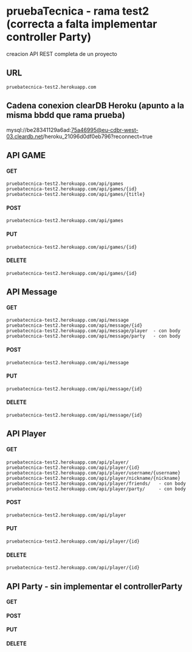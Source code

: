 # pruebaTecnica - rama test2 (correcta a falta implementar controller Party)
creacion API REST completa de un proyecto

## URL
```
pruebatecnica-test2.herokuapp.com
```
## Cadena conexion clearDB Heroku (apunto a la misma bbdd que rama prueba)
mysql://be28341129a6ad:75a46995@eu-cdbr-west-03.cleardb.net/heroku_21096d0df0eb796?reconnect=true

## API GAME

#### GET
```
pruebatecnica-test2.herokuapp.com/api/games
pruebatecnica-test2.herokuapp.com/api/games/{id}
pruebatecnica-test2.herokuapp.com/api/games/{title}
```

#### POST
```
pruebatecnica-test2.herokuapp.com/api/games
```
#### PUT
```
pruebatecnica-test2.herokuapp.com/api/games/{id}
```
#### DELETE
```
pruebatecnica-test2.herokuapp.com/api/games/{id}
```

## API Message

#### GET
```
pruebatecnica-test2.herokuapp.com/api/message
pruebatecnica-test2.herokuapp.com/api/message/{id}
pruebatecnica-test2.herokuapp.com/api/message/player  - con body
pruebatecnica-test2.herokuapp.com/api/message/party   - con body

```
#### POST
```
pruebatecnica-test2.herokuapp.com/api/message
```
#### PUT
```
pruebatecnica-test2.herokuapp.com/api/message/{id}
```
#### DELETE
```
pruebatecnica-test2.herokuapp.com/api/message/{id}
```

## API Player
#### GET
```
pruebatecnica-test2.herokuapp.com/api/player/
pruebatecnica-test2.herokuapp.com/api/player/{id}
pruebatecnica-test2.herokuapp.com/api/player/username/{username}
pruebatecnica-test2.herokuapp.com/api/player/nickname/{nickname}
pruebatecnica-test2.herokuapp.com/api/player/friends/   - con body
pruebatecnica-test2.herokuapp.com/api/player/party/     - con body
```
#### POST
```
pruebatecnica-test2.herokuapp.com/api/player
```
#### PUT
```
pruebatecnica-test2.herokuapp.com/api/player/{id}
```
#### DELETE
```
pruebatecnica-test2.herokuapp.com/api/player/{id}
```

## API Party - sin implementar el controllerParty
#### GET
#### POST
#### PUT
#### DELETE
